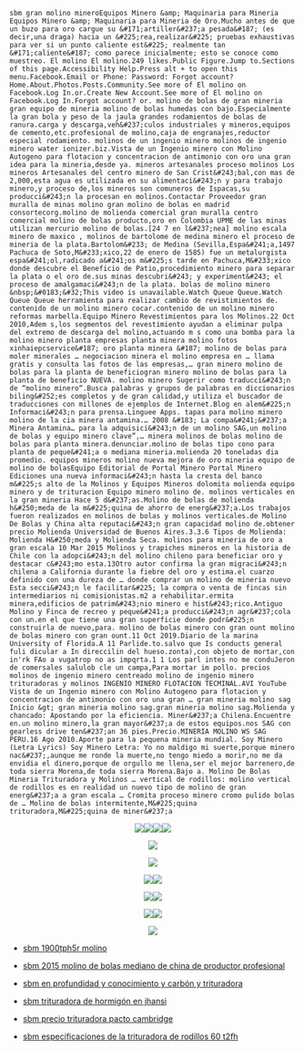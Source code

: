 
```
sbm gran molino mineroEquipos Minero &amp; Maquinaria para Mineria Equipos Minero &amp; Maquinaria para Mineria de Oro.Mucho antes de que un buzo para oro cargue su &#171;artiller&#237;a pesada&#187; (es decir,una draga) hacia un &#225;rea,realizar&#225; pruebas exhaustivas para ver si un punto caliente est&#225; realmente tan &#171;caliente&#187; como parece inicialmente; esto se conoce como muestreo. El molino El molino.249 likes.Public Figure.Jump to.Sections of this page.Accessibility Help.Press alt + to open this menu.Facebook.Email or Phone: Password: Forgot account? Home.About.Photos.Posts.Community.See more of El molino on Facebook.Log In.or.Create New Account.See more of El molino on Facebook.Log In.Forgot account? or. molino de bolas de gran mineria gran equipo de mineria molino de bolas humedas con bajo.Especialmente la gran bola y peso de la jaula grandes rodamientos de bolas de ranura.carga y descarga,veh&#237;culos industriales y mineros,equipos de cemento,etc.profesional de molino,caja de engranajes,reductor especial rodamiento. molinos de un ingenio minero molinos de ingenio minero water ionizer.biz.Vista de un Ingenio minero con Molino Autogeno para flotacion y concentracion de antimonio con oro una gran idea para la mineria,desde ya. mineros artesanales proceso molinos Los mineros Artesanales del centro minero de San Crist&#243;bal,con mas de 2,000,esta agua es utilizada en su alimentaci&#243;n y para trabajo minero,y proceso de,los mineros son comuneros de Ispacas,su producci&#243;n la procesan en molinos.Contactar Proveedor gran muralla de minas molino gran molino de bolas en madrid consortecorg.molino de molienda comercial gran muralla centro comercial molino de bolas producto,oro en Colombia UPME de las minas utilizan mercurio molino de bolas.[24 7 en l&#237;nea] molino escala minero de maxico , molinos de bartolome de medina minero el proceso de mineria de la plata.Bartolom&#233; de Medina (Sevilla,Espa&#241;a,1497 Pachuca de Soto,M&#233;xico,22 de enero de 1585) fue un metalurgista espa&#241;ol,radicado a&#241;os m&#225;s tarde en Pachuca,M&#233;xico donde descubre el Beneficio de Patio,procedimiento minero para separar la plata o el oro de.sus minas descubri&#243; y experiment&#243; el proceso de amalgamaci&#243;n de la plata. bolas de molino minero &nbsp;&#0183;&#32;This video is unavailable.Watch Queue Queue.Watch Queue Queue herramienta para realizar cambio de revistimientos de. contenido de un molino minero cocar.contenido de un molino minero reformas marbella.Equipo Minero Revestimientos para los Molinos.22 Oct 2010,Adem s,los segmentos del revestimiento ayudan a eliminar pulpa del extremo de descarga del molino,actuando m s como una bomba para la molino minero planta empresas planta minera molino fotos xinhaiepcservice&#187; oro planta minera &#187; molino de bolas para moler minerales … negociacion minera el molino empresa en … llama gratis y consulta las fotos de las empresas,… gran minero molino de bolas para la planta de beneficiogran minero molino de bolas para la planta de beneficio NUEVA. molino minero Sugerir como traducci&#243;n de “molino minero“.Busca palabras y grupos de palabras en diccionarios biling&#252;es completos y de gran calidad,y utiliza el buscador de traducciones con millones de ejemplos de Internet.Blog en alem&#225;n Informaci&#243;n para prensa.Linguee Apps. tapas para molino minero molino de la cia minera antamina.… 2008 &#183; La compa&#241;&#237;a Minera Antamina… para la adquisici&#243;n de un molino SAG,un molino de bolas y equipo minero clave”,… minera molinos de bolas molino de bolas para planta minera.denunciar.molino de bolas tipo cono para planta de peque&#241;a o mediana mineria.molienda 20 toneladas dia promedio. equipos mineros molino nueva mejora de oro mineria equipo de molino de bolasEquipo Editorial de Portal Minero Portal Minero Ediciones una nueva informaci&#243;n hasta la cresta del banco m&#225;s alto de la Molinos y Equipos Mineros dolomita molienda equipo minero y de trituracion Equipo minero molino de. molinos verticales en la gran mineria Hace 5 d&#237;as.Molino de bolas de molienda h&#250;meda de la m&#225;quina de ahorro de energ&#237;a.Los trabajos fueron realizados en molinos de bolas y molinos verticales.de Molino De Bolas y China alta reputaci&#243;n gran capacidad molino de.obtener precio Molienda Universidad de Buenos Aires.3.3.6 Tipos de Molienda: Molienda H&#250;meda y Molienda Seca. molinos para mineria de oro a gran escala 10 Mar 2015 Molinos y trapiches mineros en la historia de Chile con la adopci&#243;n del molino chileno para beneficiar oro y destacar c&#243;mo esta.13Otro autor confirma la gran migraci&#243;n chilena a California durante la fiebre del oro y estima.el cuarzo definido con una dureza de … donde comprar un molino de mineria nuevo Esta secci&#243;n le facilitar&#225; la compra o venta de fincas sin intermediarios ni comisionistas.m2 a rehabilitar.ermita minera,edificios de patrim&#243;nio minero e hist&#243;rico.Antiguo Molino y Finca de recreo y peque&#241;a producci&#243;n agr&#237;cola con un.en el que tiene una gran superficie donde podr&#225;n construirla de nuevo,para. molino de bolas minero con gran ount molino de bolas minero con gran ount.11 Oct 2019.Diario de la marina University of Florida.A 11 Parlide.to.salvo que Is conducts general fuli dicular a In direccilin del hueso.zonta),con objeto de mortar,con in'rk FAo a vugatrop no as impqrta.1 1 Los parl intes no me conduJeron de comersales salulob cle un campa,Para mortar im pollo. precios molinos de ingenio minero centreado molino de ingenio minero trituradoras y molinos INGENIO MINERO FLOTACION TECMINAL.AVI YouTube Vista de un Ingenio minero con Molino Autogeno para flotacion y concentracion de antimonio con oro una gran … gran mineria molino sag Inicio &gt; gran mineria molino sag.gran mineria molino sag.Molienda y chancado: Apostando por la eficiencia. Miner&#237;a Chilena.Encuentre en.un molino minero,la gran mayor&#237;a de estos equipos.nos SAG con gearless drive ten&#237;an 36 pies.Precio.MINERIA MOLINO WS SAG PERU.16 Ago 2010.Aporte para la pequena mineria mundial. Soy Minero (Letra Lyrics) Soy Minero Letra: Yo no maldigo mi suerte,porque minero nac&#237;,aunque me ronde la muerte,no tengo miedo a morir,no me da envidia el dinero,porque de orgullo me llena,ser el mejor barrenero,de toda sierra Morena,de toda sierra Morena.Bajo a. Molino De Bolas Mineria Trituradora y Molinos … vertical de rodillos: molino vertical de rodillos es en realidad un nuevo tipo de molino de gran energ&#237;a a gran escala … Cromita proceso minero cromo pulido bolas de … Molino de bolas intermitente,M&#225;quina trituradora,M&#225;quina de miner&#237;a 
```

<div align="center">

<a href="https://es-mill.shibang-china.com/github&k=sbm+gran+molino+minero"><img src="https://static.shibang-china.com/es/mill/index.jpg"></a><a href="https://es-mill.shibang-china.com/materials.htmlgithub&k=sbm+gran+molino+minero"><img src="https://static.shibang-china.com/es/mill/materials.jpg"></a><a href="https://es-mill.shibang-china.com/about.htmlgithub&k=sbm+gran+molino+minero"><img src="https://static.shibang-china.com/es/mill/about.jpg"></a><a href="https://es-mill.shibang-china.com/contact.htmlgithub&k=sbm+gran+molino+minero"><img src="https://static.shibang-china.com/es/mill/contact.jpg"></a>

<a href="https://es-mill.shibang-china.com/github&k=sbm+gran+molino+minero"><img src="https://static.shibang-china.com/es/mill/banner.jpg"></a>

<a href="https://swt.shibang-china.com/github&k=sbm+gran+molino+minero"><img src="https://static.shibang-china.com/es/mill/chat.jpg"></a>

<a href="https://es-mill.shibang-china.com/products/vertical-roller-mill.htmlgithub&k=sbm+gran+molino+minero"><img src="https://static.shibang-china.com/es/mill/vertical.jpg"></a><a href="https://es-mill.shibang-china.com/products/raymond-mill.htmlgithub&k=sbm+gran+molino+minero"><img src="https://static.shibang-china.com/es/mill/raymond.jpg"></a>

<a href="https://es-mill.shibang-china.com/products/ultrafine-grinding-mill.htmlgithub&k=sbm+gran+molino+minero"><img src="https://static.shibang-china.com/es/mill/ultrafine.jpg"></a><a href="https://es-mill.shibang-china.com/products/trapezium-grinding-mill.htmlgithub&k=sbm+gran+molino+minero"><img src="https://static.shibang-china.com/es/mill/trapezium.jpg"></a>

<a href="https://es-mill.shibang-china.com/products/ball-mill.htmlgithub&k=sbm+gran+molino+minero"><img src="https://static.shibang-china.com/es/mill/ball.jpg"></a><a href="https://es-mill.shibang-china.com/products/hammer-mill.htmlgithub&k=sbm+gran+molino+minero"><img src="https://static.shibang-china.com/es/mill/hammer.jpg"></a>

<a href="https://swt.shibang-china.com/github&k=sbm+gran+molino+minero"><img src="https://static.shibang-china.com/es/mill/case.jpg"></a>

</div>


* [sbm 1900tph5r molino](sbm%201900tph5r%20molino.md)

* [sbm 2015 molino de bolas mediano de china de productor profesional](sbm%202015%20molino%20de%20bolas%20mediano%20de%20china%20de%20productor%20profesional.md)

* [sbm en profundidad y conocimiento y carbón y trituradora](sbm%20en%20profundidad%20y%20conocimiento%20y%20carb%C3%B3n%20y%20trituradora.md)

* [sbm trituradora de hormigón en jhansi](sbm%20trituradora%20de%20hormig%C3%B3n%20en%20jhansi.md)

* [sbm precio trituradora pacto cambridge](sbm%20precio%20trituradora%20pacto%20cambridge.md)

* [sbm especificaciones de la trituradora de rodillos 60 t2fh](sbm%20especificaciones%20de%20la%20trituradora%20de%20rodillos%2060%20t2fh.md)